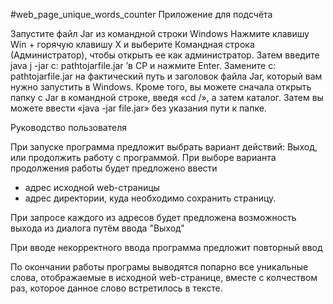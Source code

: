 #web_page_unique_words_counter
Приложение для подсчёта 

Запустите файл Jar из командной строки Windows
Нажмите клавишу Win + горячую клавишу X и выберите Командная строка (Администратор), чтобы открыть ее как администратор.
Затем введите java j -jar c: pathtojarfile.jar ’в CP и нажмите Enter. Замените c: pathtojarfile.jar на 
фактический путь и заголовок файла Jar, который вам нужно запустить в Windows.
Кроме того, вы можете сначала открыть папку с Jar в командной строке, введя «cd /», а затем каталог. 
Затем вы можете ввести «java -jar file.jar» без указания пути к папке.

Руководство пользователя

При запуске программа предложит выбрать вариант действий: Выход, или продолжить работу с программой.
При выборе варианта продолжения работы будет предложено ввести 
- адрес исходной web-страницы
- адрес директории, куда необходимо сохранить страницу.

При запросе каждого из адресов будет предложена возможность выхода из диалога путём ввода "Выход"

При вводе некорректного ввода программа предложит повторный ввод

По окончании работы програмы выводятся попарно все уникальные слова, отображаемые в исходной web-странице, 
вместе с колчеством раз, которое данное слово встретилось в тексте.